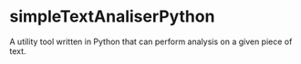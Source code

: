 # simpleTextAnaliserPython
A utility tool written in Python that can perform analysis on a given piece of text.

